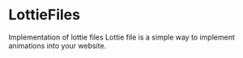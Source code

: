 # LottieFiles
Implementation of lottie files
Lottie file is a simple way to implement animations into your website.
